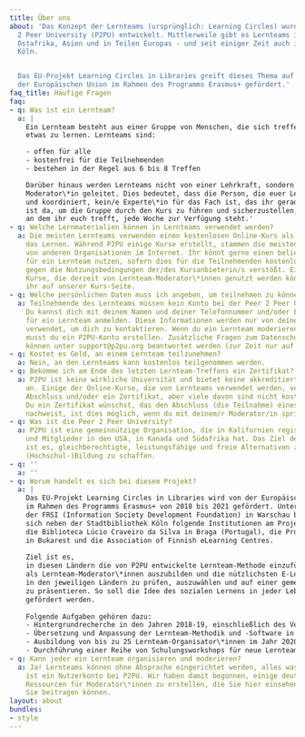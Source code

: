 ```yaml
---
title: Über uns
about: 'Das Konzept der Lernteams (ursprünglich: Learning Circles) wurde von der Peer
  2 Peer University (P2PU) entwickelt. Mittlerweile gibt es Lernteams in Nordamerika,
  Ostafrika, Asien und in Teilen Europas - und seit einiger Zeit auch in der Stadtbibliothek
  Köln.


  Das EU-Projekt Learning Circles in Libraries greift dieses Thema auf und wird von
  der Europäischen Union im Rahmen des Programms Erasmus+ gefördert.'
faq_title: Häufige Fragen
faq:
- q: Was ist ein Lernteam?
  a: |
    Ein Lernteam besteht aus einer Gruppe von Menschen, die sich treffen, um gemeinsam
    etwas zu lernen. Lernteams sind:

    - offen für alle
    - kostenfrei für die Teilnehmenden
    - bestehen in der Regel aus 6 bis 8 Treffen

    Darüber hinaus werden Lernteams nicht von einer Lehrkraft, sondern von einer/einem
    Moderator\*in geleitet. Dies bedeutet, dass die Person, die euer Lernteam moderiert
    und koordiniert, kein/e Experte\*in für das Fach ist, das ihr gerade lernt. Sie
    ist da, um die Gruppe durch den Kurs zu führen und sicherzustellen, dass der Ort,
    an dem ihr euch trefft, jede Woche zur Verfügung steht.'
- q: Welche Lernmaterialien können in Lernteams verwendet werden?
  a: Die meisten Lernteams verwenden einen kostenlosen Online-Kurs als Grundlage für
    das Lernen. Während P2PU einige Kurse erstellt, stammen die meisten Materialien
    von anderen Organisationen im Internet. Ihr könnt gerne einen beliebigen Kurs
    für ein Lernteam nutzen, sofern dies für die Teilnehmenden kostenlos ist und nicht
    gegen die Nutzungsbedingungen der/des Kursanbieterin/s verstößt. Eine Liste geprüfter
    Kurse, die derzeit von Lernteam-Moderator\*innen genutzt werden können, findet
    ihr auf unserer Kurs-Seite.
- q: Welche persönlichen Daten muss ich angeben, um teilnehmen zu können?
  a: Teilnehmende des Lernteams müssen kein Konto bei der Peer 2 Peer University erstellen.
    Du kannst dich mit deinem Namen und deiner Telefonnummer und/oder E-Mail-Adresse
    für ein Lernteam anmelden. Diese Informationen werden nur von deinem/r Lernteam-Moderator/in
    verwendet, um dich zu kontaktieren. Wenn du ein Lernteam moderieren möchtest,
    musst du ein P2PU-Konto erstellen. Zusätzliche Fragen zum Datenschutz der Nutzenden
    können unter support@p2pu.org beantwortet werden (zur Zeit nur auf Englisch).
- q: Kostet es Geld, an einem Lernteam teilzunehmen?
  a: Nein, an den Lernteams kann kostenlos teilgenommen werden.
- q: Bekomme ich am Ende des letzten Lernteam-Treffens ein Zertifikat?
  a: P2PU ist keine wirkliche Universität und bietet keine akkreditierten Abschlüsse
    an. Einige der Online-Kurse, die von Lernteams verwendet werden, vergeben einen
    Abschluss und/oder ein Zertifikat, aber viele davon sind nicht kostenlos. Wenn
    Du ein Zertifikat wünschst, das den Abschluss (die Teilnahme) eines Lernteams
    nachweist, ist dies möglich, wenn du mit deinem/r Moderator/in sprichst.
- q: Was ist die Peer 2 Peer University?
  a: P2PU ist eine gemeinnützige Organisation, die in Kalifornien registriert ist
    und Mitglieder in den USA, in Kanada und Südafrika hat. Das Ziel der Organisation
    ist es, gleichberechtigte, leistungsfähige und freie Alternativen zur allgemeinen
    (Hochschul-)Bildung zu schaffen.
- q: ''
  a: ''
- q: Worum handelt es sich bei diesem Projekt?
  a: |
    Das EU-Projekt Learning Circles in Libraries wird von der Europäischen Union
    im Rahmen des Programms Erasmus+ von 2018 bis 2021 gefördert. Unter der Leitung
    der FRSI (Information Society Development Foundation) in Warschau beteiligen
    sich neben der Stadtbibliothek Köln folgende Institutionen am Projekt: P2PU,
    die Biblioteca Lúcio Craveiro da Silva in Braga (Portugal), die Progressfoundation
    in Bukarest und die Association of Finnish eLearning Centres.
    
    Ziel ist es,
    in diesen Ländern die von P2PU entwickelte Lernteam-Methode einzuführen, Bibliothekar\*innen
    als Lernteam-Moderator\*innen auszubilden und die nützlichsten E-Learning Angebote
    in den jeweiligen Ländern zu prüfen, auszuwählen und auf einer gemeinsamen Plattform
    zu präsentieren. So soll die Idee des sozialen Lernens in jeder Lebensphase
    gefördert werden. 
    
    Folgende Aufgaben gehören dazu: 
    - Hintergrundrecherche in den Jahren 2018-19, einschließlich des Verfassens eines Whitepapers zur Erwachsenenbildung und des Ermittelns von qualitativ hochwertigen Online-Lernressourcen in der Sprache der einzelnen Partner.
    - Übersetzung und Anpassung der Lernteam-Methodik und -Software in den Jahren 2019-20.
    - Ausbildung von bis zu 25 Lernteam-Organisator\*innen im Jahr 2020, die als Multiplikator\*innen in jedem Land Trainingsworkshops durchführen werden
    - Durchführung einer Reihe von Schulungsworkshops für neue Lernteammoderator\*innen im Jahr 2021, um in jedem der Partnerländer Lernteams in Bibliotheken anbieten zu können.
- q: Kann jeder ein Lernteam organisieren und moderieren?
  a: Ja! Lernteams können ohne Absprache eingerichtet werden, alles was Sie benötigen,
    ist ein Nutzerkonto bei P2PU. Wir haben damit begonnen, einige deutschsprachige
    Ressourcen für Moderator\*innen zu erstellen, die Sie hier einsehen und zu denen
    Sie beitragen können.
layout: about
bundles:
- style
---
```

